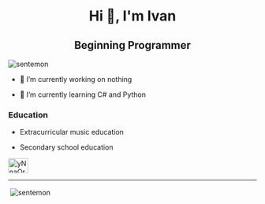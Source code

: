 <h1 align="center">Hi 👋, I'm Ivan</h1>
<h2 align="center">Beginning Programmer</h2>
<p align="left"> <img src="https://komarev.com/ghpvc/?username=sentemon&label=Profile%20views&color=0e75b6&style=flat" alt="sentemon" /> </p>

- 🔭 I’m currently working on nothing

- 🌱 I’m currently learning C# and Python

<h3>Education</h3>

- Extracurricular music education

- Secondary school education

<p align="left">
<a href="https://discord.gg/vKhRdzKBme" target="blank"><img align="center" src="https://raw.githubusercontent.com/rahuldkjain/github-profile-readme-generator/master/src/images/icons/Social/discord.svg" alt="yNnaQrDC3W" height="30" width="40" /></a>
</p>

<hr>

<p>&nbsp;<img align="center" src="https://github-readme-stats.vercel.app/api?username=sentemon&show_icons=true&theme=radical&locale=en" alt="sentemon" /></p>
